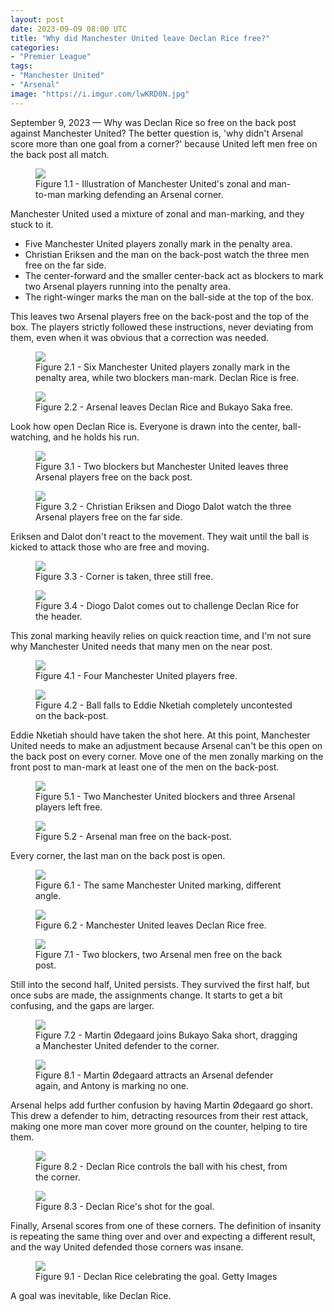 ```yaml
---
layout: post
date: 2023-09-09 08:00 UTC
title: "Why did Manchester United leave Declan Rice free?"
categories:
- "Premier League"
tags:
- "Manchester United"
- "Arsenal"
image: "https://i.imgur.com/lwKRD0N.jpg"
---
```


September 9, 2023 — Why was Declan Rice so free on the back post against Manchester United? The better question is, 'why didn't Arsenal score more than one goal from a corner?' because United left men free on the back post all match.

<!---more--->

<figure>
    <img src="https://i.imgur.com/9qXnRLU.jpg">
    <figcaption>Figure 1.1 - Illustration of Manchester United's zonal and man-to-man marking defending an Arsenal corner.</figcaption>
</figure> 

Manchester United used a mixture of zonal and man-marking, and they stuck to it. 

- Five Manchester United players zonally mark in the penalty area.
- Christian Eriksen and the man on the back-post watch the three men free on the far side.
- The center-forward and the smaller center-back act as blockers to mark two Arsenal players running into the penalty area. 
- The right-winger marks the man on the ball-side at the top of the box.

This leaves two Arsenal players free on the back-post and the top of the box. The players strictly followed these instructions, never deviating from them, even when it was obvious that a correction was needed.

<figure>
    <img src="https://i.imgur.com/vVNF2Xw.jpg">
    <figcaption>Figure 2.1 - Six Manchester United players zonally mark in the penalty area, while two blockers man-mark. Declan Rice is free.</figcaption>
</figure> 

<figure>
    <img src="https://i.imgur.com/5HAOQWM.jpg">
    <figcaption>Figure 2.2 - Arsenal leaves Declan Rice and Bukayo Saka free.</figcaption>
</figure> 

Look how open Declan Rice is. Everyone is drawn into the center, ball-watching, and he holds his run. 

<figure>
    <img src="https://i.imgur.com/UoQERRf.jpg">
    <figcaption>Figure 3.1 - Two blockers but Manchester United leaves three Arsenal players free on the back post.</figcaption>
</figure> 

<figure>
    <img src="https://i.imgur.com/q88y1Qs.jpg">
    <figcaption>Figure 3.2 - Christian Eriksen and Diogo Dalot watch the three Arsenal players free on the far side.</figcaption>
</figure> 

Eriksen and Dalot don't react to the movement. They wait until the ball is kicked to attack those who are free and moving. 

<figure>
    <img src="https://i.imgur.com/4Fu1LnY.jpg">
    <figcaption>Figure 3.3 - Corner is taken, three still free.</figcaption>
</figure> 

<figure>
    <img src="https://i.imgur.com/ZnhTZ4S.jpg">
    <figcaption>Figure 3.4 - Diogo Dalot comes out to challenge Declan Rice for the header.</figcaption>
</figure> 

This zonal marking heavily relies on quick reaction time, and I'm not sure why Manchester United needs that many men on the near post.

<figure>
    <img src="https://i.imgur.com/55wysVC.jpg">
    <figcaption>Figure 4.1 - Four Manchester United players free.</figcaption>
</figure> 

<figure>
    <img src="https://i.imgur.com/sknSWUi.jpg">
    <figcaption>Figure 4.2 - Ball falls to Eddie Nketiah completely uncontested on the back-post.</figcaption>
</figure> 

Eddie Nketiah should have taken the shot here. At this point, Manchester United needs to make an adjustment because Arsenal can't be this open on the back post on every corner. Move one of the men zonally marking on the front post to man-mark at least one of the men on the back-post. 

<figure>
    <img src="https://i.imgur.com/c4XyDpg.jpg">
    <figcaption>Figure 5.1 - Two Manchester United blockers and three Arsenal players left free.</figcaption>
</figure> 

<figure>
    <img src="https://i.imgur.com/qL7Degu.jpg">
    <figcaption>Figure 5.2 - Arsenal man free on the back-post.</figcaption>
</figure> 

Every corner, the last man on the back post is open. 

<figure>
    <img src="https://i.imgur.com/lqBkIo4.jpg">
    <figcaption>Figure 6.1 - The same Manchester United marking, different angle.</figcaption>
</figure> 

<figure>
    <img src="https://i.imgur.com/rYrFkyn.jpg">
    <figcaption>Figure 6.2 - Manchester United leaves Declan Rice free.</figcaption>
</figure> 

<figure>
    <img src="https://i.imgur.com/bMKynPk.jpg">
    <figcaption>Figure 7.1 - Two blockers, two Arsenal men free on the back post.</figcaption>
</figure> 

Still into the second half, United persists. They survived the first half, but once subs are made, the assignments change. It starts to get a bit confusing, and the gaps are larger. 

<figure>
    <img src="https://i.imgur.com/jXHssjA.jpg">
    <figcaption>Figure 7.2 - Martin Ødegaard joins Bukayo Saka short, dragging a Manchester United defender to the corner.</figcaption>
</figure> 

<figure>
    <img src="https://i.imgur.com/lwKRD0N.jpg">
    <figcaption>Figure 8.1 - Martin Ødegaard attracts an Arsenal defender again, and Antony is marking no one.</figcaption>
</figure> 

Arsenal helps add further confusion by having Martin Ødegaard go short. This drew a defender to him, detracting resources from their rest attack, making one more man cover more ground on the counter, helping to tire them. 

<figure>
    <img src="https://i.imgur.com/5sXa531.jpg">
    <figcaption>Figure 8.2 - Declan Rice controls the ball with his chest, from the corner.</figcaption>
</figure> 

<figure>
    <img src="https://i.imgur.com/2JVqD9F.jpg">
    <figcaption>Figure 8.3 - Declan Rice's shot for the goal.</figcaption>
</figure> 

Finally, Arsenal scores from one of these corners. The definition of insanity is repeating the same thing over and over and expecting a different result, and the way United defended those corners was insane. 

<figure>
    <img src="https://i.imgur.com/yjcvdZT.jpg">
    <figcaption>Figure 9.1 - Declan Rice celebrating the goal. Getty Images</figcaption>
</figure> 

A goal was inevitable, like Declan Rice. 
